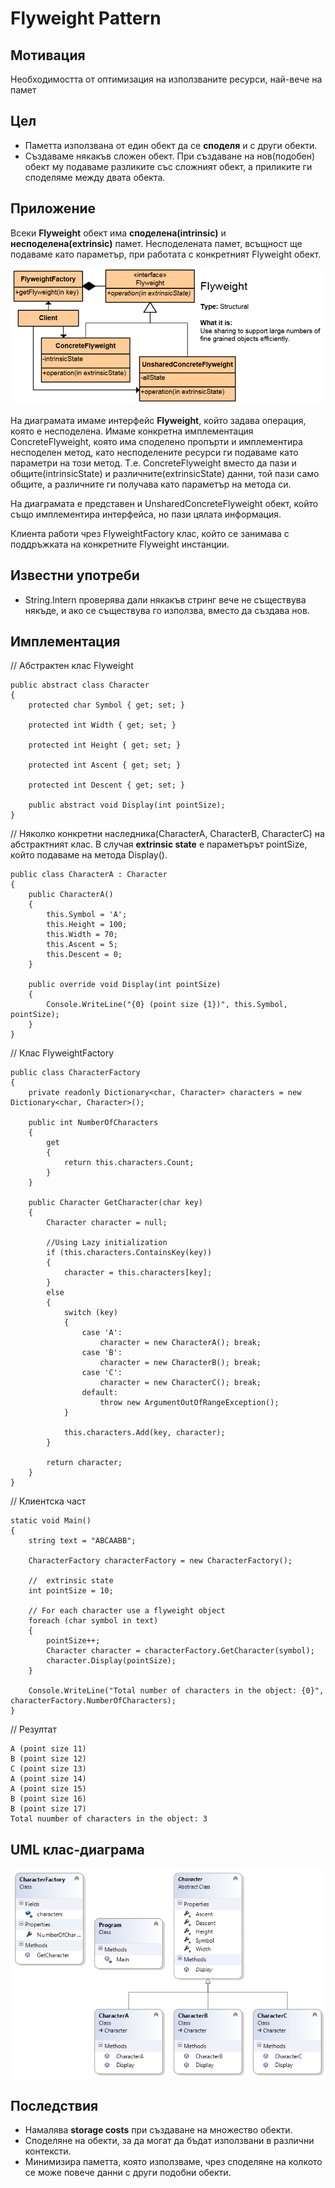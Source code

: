 # Flyweight Pattern

## Мотивация

Необходимостта от оптимизация на използваните ресурси, най-вече на памет

## Цел

* Паметта използвана от един обект да се **споделя** и с други обекти.
* Създаваме някакъв сложен обект. При създаване на нов(подобен) обект му подаваме разликите със сложният обект, а приликите ги споделяме между двата обекта.


## Приложение

Всеки **Flyweight** обект има **споделена(intrinsic)** и **несподелена(extrinsic)** памет. Несподелената памет, всъщност ще подаваме като параметър, при работата с конкретният Flyweight обект.

![](Flyweight.png)

На диаграмата имаме интерфейс **Flyweight**, който задава операция, която е несподелена. Имаме конкретна имплементация ConcreteFlyweight, която има споделено пропърти и имплементира несподелен метод, като несподелените ресурси ги подаваме като параметри на този метод. Т.е. ConcreteFlyweight вместо да пази и общите(intrinsicState) и различните(extrinsicState) данни, той пази само общите, а различните ги получава като параметър на метода си.

На диаграмата е представен и UnsharedConcreteFlyweight обект, който също имплементира интерфейса, но пази цялата информация.

Клиента работи чрез FlyweightFactory клас, който се занимава с поддръжката на конкретните Flyweight инстанции.


## Известни употреби

* String.Intern проверява дали някакъв стринг вече не съществува някъде, и ако се съществува го използва, вместо да създава нов.

## Имплементация

// Абстрактен клас Flyweight

	public abstract class Character
    {
        protected char Symbol { get; set; }

        protected int Width { get; set; }

        protected int Height { get; set; }

        protected int Ascent { get; set; }

        protected int Descent { get; set; }

        public abstract void Display(int pointSize);
    }

// Няколко конкретни наследника(CharacterA, CharacterB, CharacterC) на абстрактният клас. В случая **extrinsic state** е параметърът pointSize, който подаваме на метода Display().

    public class CharacterA : Character
    {
        public CharacterA()
        {
            this.Symbol = 'A';
            this.Height = 100;
            this.Width = 70;
            this.Ascent = 5;
            this.Descent = 0;
        }

        public override void Display(int pointSize)
        {
            Console.WriteLine("{0} (point size {1})", this.Symbol, pointSize);
        }
    }

// Клас FlyweightFactory

    public class CharacterFactory
    {
        private readonly Dictionary<char, Character> characters = new Dictionary<char, Character>();

        public int NumberOfCharacters
        {
            get
            {
                return this.characters.Count;
            }
        }

        public Character GetCharacter(char key)
        {
            Character character = null;

            //Using Lazy initialization
            if (this.characters.ContainsKey(key))
            {
                character = this.characters[key];
            }
            else
            {
                switch (key)
                {
                    case 'A':
                        character = new CharacterA(); break;
                    case 'B':
                        character = new CharacterB(); break;
                    case 'C':
                        character = new CharacterC(); break;
                    default:
                        throw new ArgumentOutOfRangeException();
                }

                this.characters.Add(key, character);
            }

            return character;
        }
    }

// Клиентска част

	static void Main()
    {
        string text = "ABCAABB";

        CharacterFactory characterFactory = new CharacterFactory();

        //  extrinsic state
        int pointSize = 10;

        // For each character use a flyweight object
        foreach (char symbol in text)
        {
            pointSize++;
            Character character = characterFactory.GetCharacter(symbol);
            character.Display(pointSize);
        }

        Console.WriteLine("Total number of characters in the object: {0}", characterFactory.NumberOfCharacters);
    }

// Резултат

	A (point size 11)
	B (point size 12)
	C (point size 13)
	A (point size 14)
	A (point size 15)
	B (point size 16)
	B (point size 17)
	Total nuumber of characters in the object: 3

## UML клас-диаграма

![](FlyWeightClassDiagram.png)


## Последствия

* Намалява **storage costs** при създаване на множество обекти.
* Споделяне на обекти, за да могат да бъдат използвани в различни контексти.
* Минимизира паметта, която използваме, чрез споделяне на колкото се може повече данни с други подобни обекти. 



